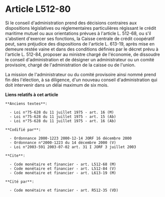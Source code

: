 # Article L512-80

Si le conseil d'administration prend des décisions contraires aux dispositions législatives ou réglementaires particulières
régissant le crédit maritime mutuel ou aux orientations prévues à l'article L. 512-68, ou s'il s'abstient d'exercer ses
fonctions, la Caisse centrale de crédit coopératif peut, sans préjudice des dispositions de l'article L. 613-19, après mise
en demeure restée vaine et dans des conditions définies par le décret prévu à l'article L. 512-84, proposer au ministre
chargé de l'économie, de dissoudre le conseil d'administration et de désigner un administrateur ou un comité provisoire,
chargé de l'administration de la caisse ou de l'union.

La mission de l'administrateur ou du comité provisoire ainsi nommé prend fin dès l'élection, à sa diligence, d'un nouveau
conseil d'administration qui doit intervenir dans un délai maximum de six mois.

**Liens relatifs à cet article**

	**Anciens textes**:

	  - Loi n°75-628 du 11 juillet 1975 - art. 16 (M)
	  - Loi n°75-628 du 11 juillet 1975 - art. 15 (Ab)
	  - Loi n°75-628 du 11 juillet 1975 - art. 16 (Ab)

	**Codifié par**:

	  - Ordonnance 2000-1223 2000-12-14 JORF 16 décembre 2000
	  - Ordonnance n°2000-1223 du 14 décembre 2000 (V)
	  - Loi n°2003-591 2003-07-02 art. 31 I JORF 3 juillet 2003

	**Cite**:

	  - Code monétaire et financier - art. L512-68 (M)
	  - Code monétaire et financier - art. L512-84 (V)
	  - Code monétaire et financier - art. L613-19 (M)

	**Cité par**:

	  - Code monétaire et financier - art. R512-35 (VD)

